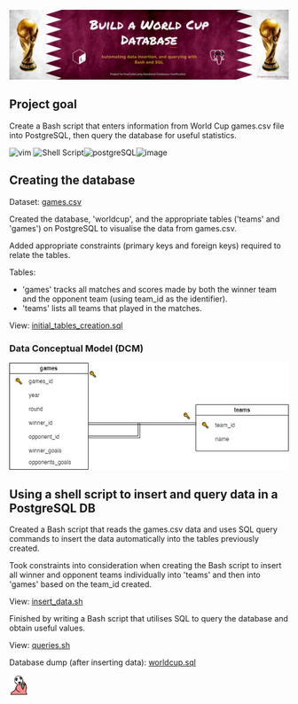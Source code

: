 


![Qatar_2022_banner](https://github.com/z-bj/fifa_world_cup_DB/blob/master/assets_fwc_db/fifa_world_cup_db.png)




## Project goal
Create a Bash script that enters information from World Cup games.csv file into PostgreSQL, then query the database for useful statistics.

![vim](https://img.shields.io/badge/Vim-019733.svg?style=for-the-badge&logo=Vim&logoColor=white)
![Shell Script](https://img.shields.io/badge/shell_script-%23121011.svg?style=for-the-badge&logo=gnu-bash&logoColor=white)![postgreSQL](https://camo.githubusercontent.com/281c069a2703e948b536500b9fd808cb4fb2496b3b66741db4013a2c89e91986/68747470733a2f2f696d672e736869656c64732e696f2f62616467652f506f737467726553514c2d3331363139323f7374796c653d666f722d7468652d6261646765266c6f676f3d706f737467726573716c266c6f676f436f6c6f723d7768697465)![image](https://img.shields.io/badge/FIFA-B7312F?style=for-the-badge&logo=fifa&logoColor=white)


## Creating the database

Dataset:  <a href="https://github.com/z-bj/fifa_world_cup_DB/blob/master/games.csv"> games.csv </a>


Created the database, 'worldcup', and the appropriate tables ('teams' and 'games') on PostgreSQL to visualise the data from games.csv.

Added appropriate constraints (primary keys and foreign keys) required to relate the tables.

Tables:
- 'games' tracks all matches and scores made by both the winner team and the opponent team (using team_id as the identifier).
- 'teams' lists all teams that played in the matches.

View: <a href="https://github.com/z-bj/fifa_world_cup_DB/blob/master/initial_state_of_DB.sql"> initial_tables_creation.sql
  </a>

### Data Conceptual Model (DCM)
![worldcup diagram](https://github.com/z-bj/fifa_world_cup_DB/blob/master/assets_fwc_db/FIFA_WORLD_CUP_DCM_DB.jpg)

## Using a shell script to insert and query data in a PostgreSQL DB 
Created a Bash script that reads the games.csv data and uses SQL query commands to insert the data automatically into the tables previously created.

Took constraints into consideration when creating the Bash script to insert all winner and opponent teams individually into 'teams' and then into 'games' based on the team_id created.

View: <a href="https://github.com/z-bj/fifa_world_cup_DB/blob/master/insert_data.sh"> insert_data.sh
  </a>
  
Finished by writing a Bash script that utilises SQL to query the database and obtain useful values.

View: <a href="https://github.com/z-bj/fifa_world_cup_DB/blob/master/queries.sh"> queries.sh
  </a>

Database dump (after inserting data): <a href="https://github.com/z-bj/fifa_world_cup_DB/blob/master/worldcup.sql"> worldcup.sql </a>



<img src="https://github.com/z-bj/fifa_world_cup_DB/blob/master/assets_fwc_db/headingparrot.gif" width="36"> 



